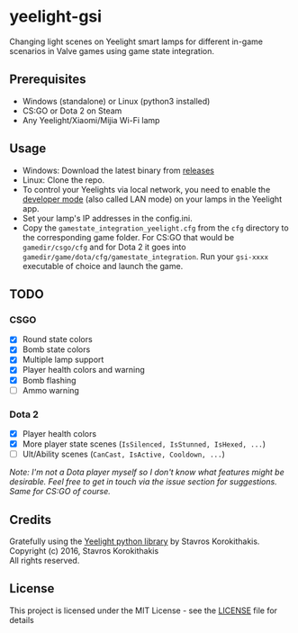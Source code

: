 # yeelight-gsi
Changing light scenes on Yeelight smart lamps for different in-game scenarios in Valve games using game state integration.

## Prerequisites
- Windows (standalone) or Linux (python3 installed)
- CS:GO or Dota 2 on Steam
- Any Yeelight/Xiaomi/Mijia Wi-Fi lamp

## Usage
* Windows: Download the latest  binary from [releases](https://github.com/davidramiro/yeelight-gsi/releases)
* Linux: Clone the repo.
* To control your Yeelights via local network, you need to enable the [developer mode](https://www.yeelight.com/en_US/developer) (also called LAN mode) on your lamps in the Yeelight app.
* Set your lamp's IP addresses in the config.ini.
* Copy the `gamestate_integration_yeelight.cfg` from the `cfg` directory to the corresponding game folder. For CS:GO that would be `gamedir/csgo/cfg` and for Dota 2 it goes into `gamedir/game/dota/cfg/gamestate_integration`. Run your `gsi-xxxx` executable of choice and launch the game.

## TODO

### CSGO 
- [x] Round state colors
- [x] Bomb state colors
- [X] Multiple lamp support
- [X] Player health colors and warning
- [X] Bomb flashing
- [ ] Ammo warning

### Dota 2
- [X] Player health colors
- [X] More player state scenes (`IsSilenced, IsStunned, IsHexed, ...`)
- [ ] Ult/Ability scenes (`CanCast, IsActive, Cooldown, ...`)

*Note: I'm not a Dota player myself so I don't know what features might be desirable. Feel free to get in touch via the issue section for suggestions. Same for CS:GO of course.*

## Credits
Gratefully using the [Yeelight python library](https://github.com/skorokithakis/python-yeelight/) by Stavros Korokithakis.  
Copyright (c) 2016, Stavros Korokithakis  
All rights reserved.

## License
This project is licensed under the MIT License - see the [LICENSE](LICENSE) file for details
